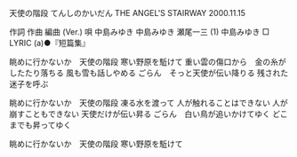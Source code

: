 天使の階段
てんしのかいだん
THE ANGEL'S STAIRWAY
2000.11.15


作詞  作曲  編曲 (Ver.)   唄
中島みゆき   中島みゆき   瀬尾一三 (1)  中島みゆき
□ LYRIC (a)●『短篇集』

眺めに行かないか　天使の階段
寒い野原を駈けて
重い雲の傷口から　金の糸がしたたり落ちる
風も雪も話しやめる
ごらん　そっと天使が伝い降りる
残された迷子を呼ぶ

眺めに行かないか　天使の階段
凍る水を渡って
人が触れることはできない
人が崩すこともできない
天使だけが伝い昇る
ごらん　白い鳥が追いかけてゆく
どこまでも昇ってゆく

眺めに行かないか　天使の階段
寒い野原を駈けて